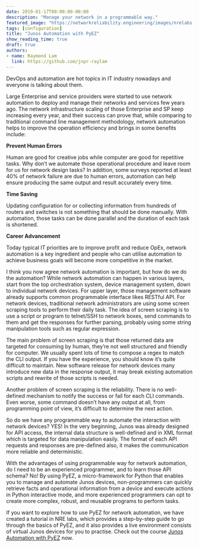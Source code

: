 ```yaml
---
date: 2019-01-17T00:00:00-00:00
description: "Manage your network in a programmable way."
featured_image: "https://networkreliability.engineering/images/nrelabs.png"
tags: [configuration]
title: "Junos Automation with PyEZ"
show_reading_time: true
draft: true
authors:
- name: Raymond Lam
  link: https://github.com/jnpr-raylam
---
```


DevOps and automation are hot topics in IT industry nowadays and everyone is talking about them.

Large Enterprise and service providers were started to use network automation to deploy and manage their networks and services few years ago.  The network infrastructure scaling of those Enterprise and SP keep increasing every year, and their success can prove that, while comparing to traditional command line management methodology, network automation helps to improve the operation efficiency and brings in some benefits include:

__Prevent Human Errors__

Human are good for creative jobs while computer are good for repetitive tasks.  Why don’t we automate those operational procedure and leave room for us for network design tasks?  In addition, some surveys reported at least 40% of network failure are due to human errors, automation can help ensure producing the same output and result accurately every time.

__Time Saving__

Updating configuration for or collecting information from hundreds of routers and switches is not something that should be done manually.  With automation, those tasks can be done parallel and the duration of each task is shortened.

__Career Advancement__

Today typical IT priorities are to improve profit and reduce OpEx, network automation is a key ingredient and people who can utilise automation to achieve business goals will become more competitive in the market.

I think you now agree network automation is important, but how do we do the automation?  While network automation can happen in various layers, start from the top orchestration system, device management system, down to individual network devices.  For upper layer, those management software already supports common programmable interface likes RESTful API.  For network devices, traditional network administrators are using some screen scraping tools to perform their daily task.  The idea of screen scraping is to use a script or program to telnet/SSH to network boxes, send commands to them and get the responses for further parsing, probably using some string manipulation tools such as regular expression.

The main problem of screen scraping is that those returned data are targeted for consuming by human, they’re not well structured and friendly for computer.  We usually spent lots of time to compose a regex to match the CLI output.  If you have the experience, you should know it’s quite difficult to maintain.  New software release for network devices many introduce new data in the response output, it may break existing automation scripts and rewrite of those scripts is needed. 

Another problem of screen scraping is the reliability. There is no well-defined mechanism to notify the success or fail for each CLI commands. Even worse, some command doesn’t have any output at all, from programming point of view, it’s difficult to determine the next action.

So do we have any programmable way to automate the interaction with network devices? YES! In the very beginning, Junos was already designed for API access, the internal data structure is well-defined and in XML format which is targeted for data manipulation easily.  The format of each API requests and responses are pre-defined also, it makes the communication more reliable and deterministic.

With the advantages of using programmable way for network automation, do I need to be an experienced programmer, and to learn those API schema?  No!  By using PyEZ, a micro-framework for Python that enables you to manage and automate Junos devices, non-programmers can quickly retrieve facts and operational information from a device and execute actions in Python interactive mode, and more experienced programmers can opt to create more complex, robust, and reusable programs to perform tasks.

If you want to explore how to use PyEZ for network automation, we have created a tutorial in NRE labs, which provides a step-by-step guide to go through the basics of PyEZ, and it also provides a live environment consists of virtual Junos devices for you to practise. Check out the course [Junos Automation with PyEZ](https://labs.networkreliability.engineering/labs/?lessonId=16&lessonStage=1) now.
